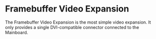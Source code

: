 # Framebuffer Video Expansion

The Framebuffer Video Expansion is the most simple video expansion.
It only provides a single DVI-compatible connector connected to the Mainboard.
